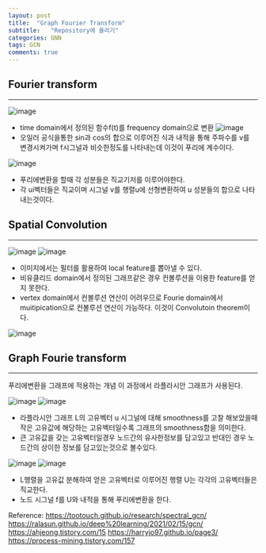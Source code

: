 ```yaml
---
layout: post
title:  "Graph Fourier Transform"
subtitle:   "Repository에 올리기"
categories: GNN
tags: GCN
comments: true
---
```

## Fourier transform
---
![image](https://user-images.githubusercontent.com/70193130/166099184-daaff209-5aac-4362-92e5-7d9cabff94bd.png)

+ time domain에서 정의된 함수f(t)를 frequency domain으로 변환
![image](https://user-images.githubusercontent.com/70193130/166098966-578ef4b4-df11-43dd-8dd7-a7e195a5cb47.png)
+ 오일러 공식을통한 sin과 cos의 합으로 이루어진 식과 내적을 통해 주파수를 v를 변경시켜가며 f시그널과 비슷한정도를 나타내는데 이것이 푸리에 계수이다.

![image](https://user-images.githubusercontent.com/70193130/166098969-3a4e34e0-e99e-4f06-a07a-a7c8cca33b3c.png)

+ 푸리에변환을 할때 각 성분들은 직교기저를 이루어야한다. 
+ 각 ui벡터들은 직교이며 시그널 v를 행렬u에 선형변환하여 u 성분들의 합으로 나타내는것이다.


## Spatial Convolution
---
![image](https://user-images.githubusercontent.com/70193130/166098976-0062fb11-d058-4bc3-a0d2-d7ceda4530ea.png)
![image](https://user-images.githubusercontent.com/70193130/166098978-1991cbdf-882e-4ebb-b8fe-9cbc93f22358.png)

+ 이미지에서는 필터를 활용하여 local feature를 뽑아낼 수 있다.
+ 비유클리드 domain에서 정의된 그래프같은 경우 컨볼루션을 이용한 feature를 얻지 못한다.
+ vertex domain에서 컨볼루션 연산이 어려우므로 Fourie domain에서 muitipication으로 컨볼루션 연산이 가능하다. 이것이 Convolutoin theorem이다.

![image](https://user-images.githubusercontent.com/70193130/166100686-b60d4f85-758f-4a91-a009-d1e3360261c6.png)



## Graph Fourie transform
---

푸리에변환을 그래프에 적용하는 개념 이 과정에서 라플라시안 그래프가 사용된다.

![image](https://user-images.githubusercontent.com/70193130/165924598-2115b795-88f9-4c74-959e-eb79ef54f48e.png)
![image](https://user-images.githubusercontent.com/70193130/166100003-bb3f5a39-53c6-4729-a0df-b3c18b064ed0.png)

+ 라플라시안 그래프 L의 고유벡터 u 시그널에 대해 smoothness를 고찰 해보았을때 작은 고유값에 해당하는 고유벡터일수록 그래프의 smoothness함을 의미한다.
+ 큰 고유값을 갖는 고유벡터일경우 노드간의 유사한정보를 담고있고 반대인 경우 노드간의 상이한 정보를 담고있는것으로 볼수있다. 

![image](https://user-images.githubusercontent.com/70193130/166098971-fbf8c8f5-77e7-4f77-899b-94f020694d53.png)
![image](https://user-images.githubusercontent.com/70193130/166098974-c02892c6-c3d1-41bc-855d-7eb9ad4f6f02.png)

+ L행렬을 고유값 분해하여 얻은 고유벡터로 이루어진 행렬 U는 각각의 고유벡터들은 직교한다. 
+ 노드 시그널 f를 U와 내적을 통해 푸리에변환을 한다. 



Reference:
<https://tootouch.github.io/research/spectral_gcn/>
<https://ralasun.github.io/deep%20learning/2021/02/15/gcn/>
<https://ahjeong.tistory.com/15>
<https://harryjo97.github.io/page3/>
<https://process-mining.tistory.com/157>
